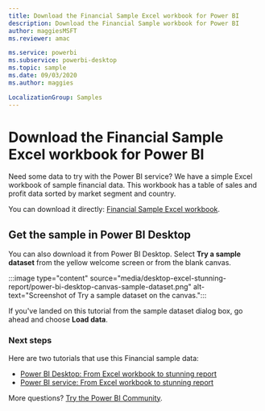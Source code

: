 ```yaml
---
title: Download the Financial Sample Excel workbook for Power BI
description: Download the Financial Sample workbook for Power BI
author: maggiesMSFT
ms.reviewer: amac

ms.service: powerbi
ms.subservice: powerbi-desktop
ms.topic: sample
ms.date: 09/03/2020
ms.author: maggies

LocalizationGroup: Samples
---
```

# Download the Financial Sample Excel workbook for Power BI
Need some data to try with the Power BI service? We have a simple Excel workbook of sample financial data. This workbook has a table of sales and profit data sorted by market segment and country. 

You can download it directly: 
[Financial Sample Excel workbook](https://go.microsoft.com/fwlink/?LinkID=521962).

## Get the sample in Power BI Desktop

You can also download it from Power BI Desktop. Select **Try a sample dataset** from the yellow welcome screen or from the blank canvas.

:::image type="content" source="media/desktop-excel-stunning-report/power-bi-desktop-canvas-sample-dataset.png" alt-text="Screenshot of Try a sample dataset on the canvas."::: 

If you've landed on this tutorial from the sample dataset dialog box, go ahead and choose **Load data**.



### Next steps

Here are two tutorials that use this Financial sample data:

- [Power BI Desktop: From Excel workbook to stunning report](desktop-excel-stunning-report.md)
- [Power BI service: From Excel workbook to stunning report](service-from-excel-to-stunning-report.md)

More questions? [Try the Power BI Community](https://community.powerbi.com/).
